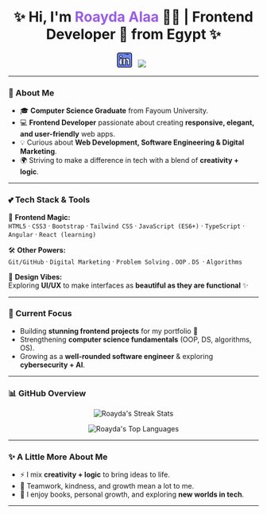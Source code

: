 <h1 align="center">✨ Hi, I'm <span style="color:#9B5DE5;">Roayda Alaa</span> 👩‍💻 | Frontend Developer 🚀 from Egypt ✨</h1>  

<div align="center">
  <p>
    <a href="https://www.linkedin.com/in/roaydaalaa"><img height="30" src="https://raw.githubusercontent.com/8bithemant/8bithemant/master/linkedin.png?raw=true"></a>&nbsp;&nbsp;
    <a href="mailto:roaydaalaa@gmail.com"><img height="30" src="https://th.bing.com/th/id/OIP.9sT4UWsRfFiy6vPydv3_-QHaHO?pid=ImgDet&rs=1"></a>&nbsp;&nbsp;
  </p>
</div>

---

### 🌸 About Me  

- 🎓 **Computer Science Graduate** from Fayoum University.  
- 💻 **Frontend Developer** passionate about creating **responsive, elegant, and user-friendly** web apps.  
- 💡 Curious about **Web Development, Software Engineering & Digital Marketing**.  
- 🌍 Striving to make a difference in tech with a blend of **creativity + logic**.  

---

### 💕 Tech Stack & Tools  

💅 **Frontend Magic:**  
`HTML5` · `CSS3` · `Bootstrap` · `Tailwind CSS` · `JavaScript (ES6+)` · `TypeScript` · `Angular` · `React (learning)`  

🛠 **Other Powers:**  
`Git/GitHub` · `Digital Marketing` · `Problem Solving` . `OOP` . `DS `· `Algorithms`

🎨 **Design Vibes:**  
Exploring **UI/UX** to make interfaces as **beautiful as they are functional** ✨  

---

### 🚀 Current Focus  

- Building **stunning frontend projects** for my portfolio 💎  
- Strengthening **computer science fundamentals** (OOP, DS, algorithms, OS).  
- Growing as a **well-rounded software engineer** & exploring **cybersecurity + AI**.  

---

### 📊 GitHub Overview   

<p align="center">
  <img src="https://github-readme-streak-stats.herokuapp.com/?user=Roayda&theme=omni&hide_border=true&ring=F15BB5&fire=9B5DE5&currStreakLabel=FEE440" alt="Roayda's Streak Stats" />
</p>  

<p align="center">
  <img src="https://github-readme-stats.vercel.app/api/top-langs/?username=Roayda&layout=compact&theme=omni&hide_border=true&title_color=F15BB5&text_color=FFF8F9" alt="Roayda's Top Languages" />
</p>  

---

### ✨ A Little More About Me  

- ⚡ I mix **creativity + logic** to bring ideas to life.  
- 🤝 Teamwork, kindness, and growth mean a lot to me.  
- 📖 I enjoy books, personal growth, and exploring **new worlds in tech**.  

---
  
